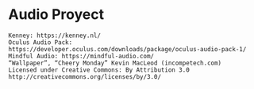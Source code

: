 # Audio Proyect


    Kenney: https://kenney.nl/
    Oculus Audio Pack: https://developer.oculus.com/downloads/package/oculus-audio-pack-1/
    Mindful Audio: https://mindful-audio.com/
    “Wallpaper”, “Cheery Monday” Kevin MacLeod (incompetech.com)
    Licensed under Creative Commons: By Attribution 3.0
    http://creativecommons.org/licenses/by/3.0/
